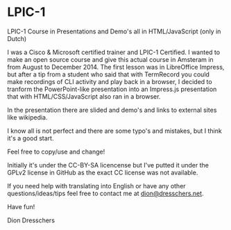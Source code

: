 LPIC-1
======

LPIC-1 Course in Presentations and Demo's all in HTML/JavaScript (only in Dutch)

I was a Cisco & Microsoft certified trainer and LPIC-1 Certified. I wanted to make an open source course and give this actual course in Amsteram in from August to December 2014.
The first lesson was in LibreOffice Impress, but after a tip from a student who said that with TermRecord you could make recordings of CLI activity and play back in a browser, I decided to tranform the PowerPoint-like presentation into an Impress.js presentation that with HTML/CSS/JavaScript also ran in a browser.

In the presentation there are slided and demo's and links to external sites like wikipedia.

I know all is not perfect and there are some typo's and mistakes, but I think it's a good start.

Feel free to copy/use and change!

Initially it's under the CC-BY-SA licencense but I've putted it under the GPLv2 license in GitHub as the exact CC license was not available.

If you need help with translating into English or have any other questions/ideas/tips feel free to contact me at dion@dresschers.net.

Have fun!

Dion Dresschers


